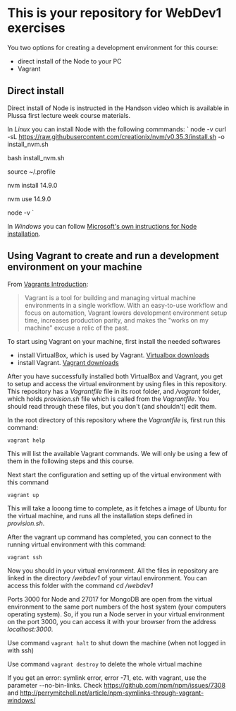 # This is your repository for WebDev1 exercises
You two options for creating a development environment for this course:
- direct install of the Node to your PC
- Vagrant 

## Direct install
Direct install of Node is instructed in the Handson video which is available in Plussa first lecture week course materials.

In *Linux* you can install Node with the following commmands:
`
node -v
curl -sL https://raw.githubusercontent.com/creationix/nvm/v0.35.3/install.sh -o install_nvm.sh

bash install_nvm.sh

source ~/.profile

nvm install 14.9.0

nvm use 14.9.0

node -v
`

In *Windows* you can follow [Microsoft's own instructions for Node installation](https://docs.microsoft.com/en-us/windows/nodejs/setup-on-windows).

## Using Vagrant to create and run a development environment on your machine
From [Vagrants Introduction](https://www.vagrantup.com/intro):
>Vagrant is a tool for building and managing virtual machine environments in a single workflow. With an easy-to-use workflow and focus on automation, Vagrant lowers development environment setup time, increases production parity, and makes the "works on my machine" excuse a relic of the past.

To start using Vagrant on your machine, first install the needed softwares

- install VirtualBox, which is used by Vagrant. [Virtualbox downloads](https://www.virtualbox.org/wiki/Downloads)
- install Vagrant. [Vagrant downloads](https://www.vagrantup.com/downloads)

After you have successfully installed both VirtualBox and Vagrant, you get to setup and access the virtual environment by using files in this repository. This repository has a _Vagrantfile_ file in its root folder, and _/vagrant_ folder, which holds _provision.sh_ file which is called from the _Vagrantfile_. You should read through these files, but you don't (and shouldn't) edit them.

In the root directory of this repository where the _Vagrantfile_ is, first run this command:

`vagrant help`

This will list the available Vagrant commands. We will only be using a few of them in the following steps and this course.

Next start the configuration and setting up of the virtual environment with this command

`vagrant up`

This will take a looong time to complete, as it fetches a image of Ubuntu for the virtual machine, and runs all the installation steps defined in _provision.sh_.

After the vagrant up command has completed, you can connect to the running virtual environment with this command:

`vagrant ssh`

Now you should in your virtual environment. All the files in repository are linked in the directory _/webdev1_ of your virtaul environment. You can access this folder with the command 
    _cd /webdev1_

Ports 3000 for Node and 27017 for MongoDB are open from the virtual environment to the same port numbers of the host system (your computers operating system). So, if you run a Node server in your virtual environment on the port 3000, you can access it with your browser from the address _localhost:3000_.

Use command `vagrant halt` to shut down the machine (when not logged in with ssh)

Use command `vagrant destroy` to delete the whole virtual machine   

If you get an error: symlink error, error -71, etc. with vagrant, use the parameter --no-bin-links.
Check https://github.com/npm/npm/issues/7308 and http://perrymitchell.net/article/npm-symlinks-through-vagrant-windows/
 
